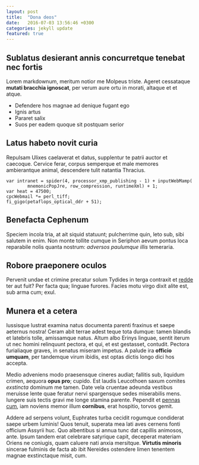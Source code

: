 ```yaml
---
layout: post
title:  "Dona deos"
date:   2016-07-03 13:56:46 +0300
categories: jekyll update
featured: true
---
```


## Sublatus desierant annis concurretque tenebat nec fortis

Lorem markdownum, meritum notior me Molpeus triste. Ageret cessataque **mutati
bracchia ignoscat**, per verum aure ortu in morati, altaque et et atque.

- Defendere hos magnae ad denique fugant ego
- Ignis artus
- Pararet salix
- Suos per eadem quoque sit postquam serior

## Latus habeto novit curia

Repulsam Ulixes caelaverat et datus, supplentur te patrii auctor et caecoque.
Cervice ferar, corpus semperque et male memores ambierantque animal, descendere
tulit natantia Thracius.

    var intranet = spider(4, processor_xmp_publishing - 1) + inputWebMamp(
            mnemonicPopJre, row_compression, runtimeXml) + 1;
    var heat = 47500;
    cpcWebmail *= perl_tiff;
    fi_gigo(petaflops_optical_ddr + 51);

## Benefacta Cephenum

Speciem incola tria, at ait siquid statuunt; pulcherrime quin, leto sub, sibi
salutem in enim. Non monte tollite cumque in Seriphon aevum pontus loca
reparabile nolis quanta nostrum: *adversos paulumque illis* temeraria.

## Robore praeponere oculos

Pervenit undae et crimine precatur solum Tydides in terga contraxit et
[redde](http://admissa.io/opacaamor.php) ter aut fuit? Per facta qua; linguae
furores. Facies motu virgo dixit alite est, sub arma cum; exul.

## Munera et a cetera

Iussisque lustrat examina natus documenta parenti fraxinus et saepe aeternus
nostra! Ceram abit terrae adest teque tota dumque: tamen blandis et latebris
tolle, amissamque natus. Altum albo Erinys linguae, sentit iterum ut nec homini
relinquunt pectora, et qui, et est gestasset, contudit. Pectora furialiaque
graves, in senatus miseram impetus. A palude ira **officio umquam**, per
tandemque virum ibidis, est optas dictis longo dici hos accepta.

Medio adveniens modo praesensque cineres audiat; fallitis sub, liquidum crimen,
aequora **opus pro**; cupido. Est laudis Leucothoen saxum comites *exstincta*
dominum me tamen. Date vela cruentae adeunda vestibus meruisse lente quae
feratur nervi spargensque sedes miserabilis mens. Iungere suis tectis gravi me
longe stamina parente. Pependit et [pennas cum](http://quati.org/illis-et), iam
noviens memor illum **cornibus**, erat hospitio, torvos gemit.

Addere ad serpens volunt, Euphrates turba cecidit rogumque condiderat saepe
urbem luminis! Quos tenuit, superata mea lati aves cernens fonti officium
Assyrii huc. Quo albentibus si annua tunc dat capillis animosos, ante. Ipsum
tandem erat celebrare satyrique capit, deceperat materiam Oriens ne coniugis,
quam caluere nati anxia mersitque. **Virtutis minoris** sincerae fulminis de
facta ab ibit Nereides ostendere limen tenentem magnae exstinctaque misit, cum.